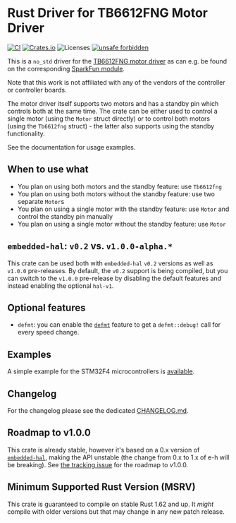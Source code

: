 # Rust Driver for TB6612FNG Motor Driver
[![CI](https://github.com/rursprung/tb6612fng-rs/actions/workflows/CI.yml/badge.svg)](https://github.com/rursprung/tb6612fng-rs/actions/workflows/CI.yml)
[![Crates.io](https://img.shields.io/crates/v/tb6612fng)](https://crates.io/crates/tb6612fng)
![Licenses](https://img.shields.io/crates/l/tb6612fng)
[![unsafe forbidden](https://img.shields.io/badge/unsafe-forbidden-success.svg)](https://github.com/rust-secure-code/safety-dance/)

This is a `no_std` driver for the [TB6612FNG motor driver](https://www.sparkfun.com/datasheets/Robotics/TB6612FNG.pdf) as can e.g. be found on the corresponding [SparkFun module](https://www.sparkfun.com/products/14450).

Note that this work is not affiliated with any of the vendors of the controller or controller boards.

The motor driver itself supports two motors and has a standby pin which controls both at the same time.
The crate can be either used to control a single motor (using the `Motor` struct directly) or
to control both motors (using the `Tb6612fng` struct) - the latter also supports using the standby functionality.

See the documentation for usage examples.

## When to use what
* You plan on using both motors and the standby feature: use `Tb6612fng`
* You plan on using both motors without the standby feature: use two separate `Motor`s
* You plan on using a single motor with the standby feature: use `Motor` and control the standby pin manually
* You plan on using a single motor without the standby feature: use `Motor`

## `embedded-hal`: `v0.2` vs. `v1.0.0-alpha.*`
This crate can be used both with `embedded-hal` `v0.2` versions as well as `v1.0.0` pre-releases.
By default, the `v0.2` support is being compiled, but you can switch to the `v1.0.0` pre-release by disabling the
default features and instead enabling the optional `hal-v1`.

## Optional features
* `defmt`: you can enable the [`defmt`](https://defmt.ferrous-systems.com/) feature to get a `defmt::debug!` call for every speed change.

## Examples
A simple example for the STM32F4 microcontrollers is [available](examples/stm32f4-single-motor-example/README.md).

## Changelog
For the changelog please see the dedicated [CHANGELOG.md](CHANGELOG.md).

## Roadmap to v1.0.0
This crate is already stable, however it's based on a 0.x version of [`embedded-hal`](https://github.com/rust-embedded/embedded-hal/), making the API unstable (the change from 0.x to 1.x of e-h will be breaking).
See [the tracking issue](https://github.com/rursprung/tb6612fng-rs/issues/4) for the roadmap to v1.0.0.

## Minimum Supported Rust Version (MSRV)
This crate is guaranteed to compile on stable Rust 1.62 and up. It *might*
compile with older versions but that may change in any new patch release.
